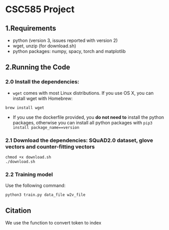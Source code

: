 # CSC585 Project 

## 1.Requirements
- python (version 3, issues reported with version 2)
- wget, unzip (for download.sh)
- python packages: numpy, spacy, torch and matplotlib

## 2.Running the Code
### 2.0 Install the dependencies:
- `wget` comes with most Linux distributions. If you use OS X, you can install wget with Homebrew:
```
brew install wget
``` 
- If you use the dockerfile provided, you **do not need to** install the python packages, otherwise you can install all python packages with `pip3 install package_name==version`

### 2.1 Download the dependencies: SQuAD2.0 dataset, glove vectors and counter-fitting vectors
```
chmod +x download.sh
./download.sh
``` 

### 2.2 Training model
Use the following command:
```
python3 train.py data_file w2v_file
``` 

## Citation
We use the function to convert token to index

